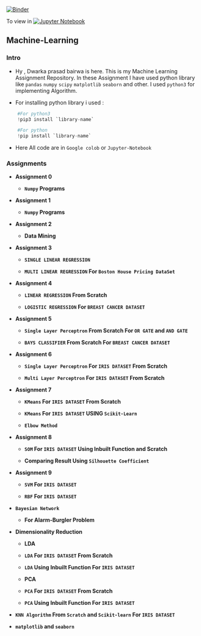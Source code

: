 [![Binder](https://mybinder.org/badge_logo.svg)](https://mybinder.org/v2/gh/dp1706/Machine-Learning/HEAD) 

To view in [![Jupyter Notebook](https://jupyter.org/assets/main-logo.svg)](https://nbviewer.jupyter.org/github/dp1706/Machine-Learning/tree/master/)

## Machine-Learning


### Intro

   * Hy , Dwarka prasad bairwa is here. This is my Machine Learning Assignment Repository. In these Assignment I have used  python library like `pandas` `numpy` `scipy` `matplotlib` `seaborn` and other. I used `python3` for implementing Algorithm.
   
   * For installing python library i used : 
   
   ```python
       #For python3
       !pip3 install `library-name`
  
       #For python
       !pip install `library-name`
  
   ```
   * Here All code are in `Google colob` or `Jupyter-Notebook`


### Assignments

   * **Assignment 0**
   
       * __`Numpy` Programs__

   * **Assignment 1**
   
       * __`Numpy` Programs__

   * **Assignment 2**
   
       * __Data Mining__

   * **Assignment 3**
   
       * __`SINGLE LINEAR REGRESSION`__
       
       * __`MULTI LINEAR REGRESSION` For `Boston House Pricing DataSet`__
   
   * **Assignment 4**
   
     * __`LINEAR REGRESSION` From Scratch__
     
     * __`LOGISTIC REGRESSION` For `BREAST CANCER DATASET`__
   
   * **Assignment 5**
   
     * __`Single Layer Perceptron` From Scratch For `OR GATE` and `AND GATE`__
     
     * __`BAYS CLASSIFIER` From Scratch For `BREAST CANCER DATASET`__
       
   * **Assignment 6**
     
     * __`Single Layer Perceptron` For `IRIS DATASET` From Scratch__
     
     * __`Multi Layer Perceptron` For `IRIS DATASET` From Scratch__
     
   * __Assignment 7__
   
       * __`KMeans` For `IRIS DATASET` From Scratch__
       
       * __`KMeans` For `IRIS DATASET` USING `Scikit-Learn`__
       
       * __`Elbow Method`__
   
   * __Assignment 8__
   
       * __`SOM` For `IRIS DATASET` Using Inbuilt Function and Scratch__
       
       * __Comparing Result Using `Silhouette Coefficient`__
   
   * __Assignment 9__
   
       * __`SVM` For `IRIS DATASET`__
       
       * __`RBF` For `IRIS DATASET`__
       
   * __`Bayesian Network`__
   
       * __For Alarm-Burgler Problem__
       
   * __Dimensionality Reduction__
   
       * __LDA__
       
        * __`LDA` For `IRIS DATASET` From Scratch__
        
        * __`LDA` Using Inbuilt Function For `IRIS DATASET`__
       
       * __PCA__
       
        * __`PCA` For `IRIS DATASET` From Scratch__
        
        * __`PCA` Using Inbuilt Function For `IRIS DATASET`__
        
   
   * __`KNN Algorithm` From `Scratch` and `Scikit-learn` For `IRIS DATASET`__
       
   * __`matplotlib` and `seaborn`__




